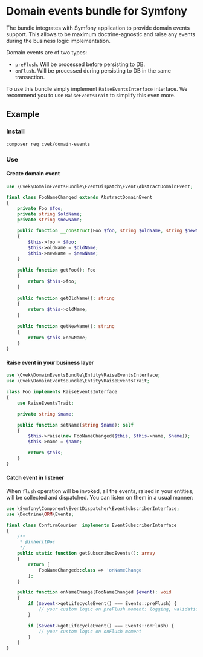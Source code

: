 # Domain events bundle for Symfony
The bundle integrates with Symfony application to provide domain events support. This allows to be maximum doctrine-agnostic and raise any events during the business logic implementation.

Domain events are of two types:
- `preFlush`. Will be processed before persisting to DB.
- `onFlush`. Will be processed during persisting to DB in the same transaction.

To use this bundle simply implement `RaiseEventsInterface` interface. We recommend you to use `RaiseEventsTrait` to simplify this even more.

## Example
### Install
`composer req cvek/domain-events`

### Use
#### Create domain event
```php
use \Cvek\DomainEventsBundle\EventDispatch\Event\AbstractDomainEvent;

final class FooNameChanged extends AbstractDomainEvent
{
    private Foo $foo;
    private string $oldName;
    private string $newName;

    public function __construct(Foo $foo, string $oldName, string $newName)
    {
        $this->foo = $foo;
        $this->oldName = $oldName;
        $this->newName = $newName;
    }
   
    public function getFoo(): Foo
    {
        return $this->foo;
    }
    
    public function getOldName(): string
    {
        return $this->oldName;
    }
    
    public function getNewName(): string
    {
        return $this->newName;
    }
}
```
#### Raise event in your business layer
```php
use \Cvek\DomainEventsBundle\Entity\RaiseEventsInterface;
use \Cvek\DomainEventsBundle\Entity\RaiseEventsTrait;

class Foo implements RaiseEventsInterface
{
    use RaiseEventsTrait;

    private string $name;

    public function setName(string $name): self
    {
        $this->raise(new FooNameChanged($this, $this->name, $name));
        $this->name = $name;

        return $this;
    }
}
```
#### Catch event in listener
When `flush` operation will be invoked, all the events, raised in your entities, will be collected and dispatched. You can listen on them in a usual manner:
```php
use \Symfony\Component\EventDispatcher\EventSubscriberInterface;
use \Doctrine\ORM\Events;

final class ConfirmCourier  implements EventSubscriberInterface
{
    /**
     * @inheritDoc
     */
    public static function getSubscribedEvents(): array
    {
        return [
            FooNameChanged::class => 'onNameChange'
        ];
    }

    public function onNameChange(FooNameChanged $event): void
    {
        if ($event->getLifecycleEvent() === Events::preFlush) {
            // your custom logic on preFlush moment: logging, validation etc...        
        }

        if ($event->getLifecycleEvent() === Events::onFlush) {
            // your custom logic on onFlush moment        
        }
    }
}
```